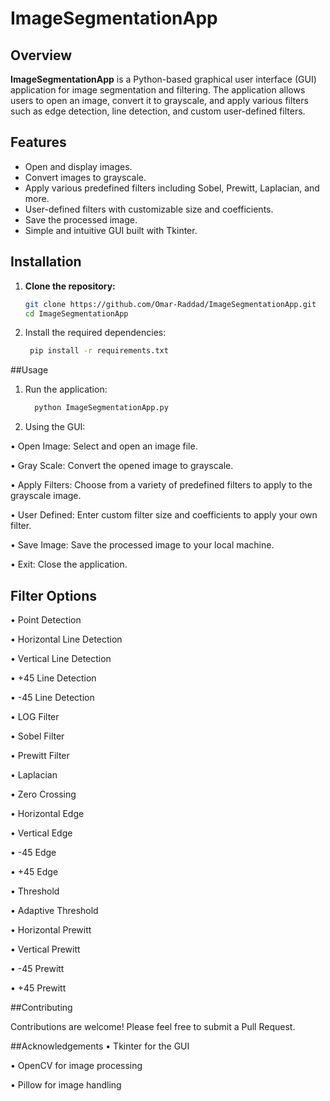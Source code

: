 # ImageSegmentationApp

## Overview
**ImageSegmentationApp** is a Python-based graphical user interface (GUI) application for image segmentation and filtering. The application allows users to open an image, convert it to grayscale, and apply various filters such as edge detection, line detection, and custom user-defined filters.

## Features
- Open and display images.
- Convert images to grayscale.
- Apply various predefined filters including Sobel, Prewitt, Laplacian, and more.
- User-defined filters with customizable size and coefficients.
- Save the processed image.
- Simple and intuitive GUI built with Tkinter.

## Installation
1. **Clone the repository:**
   ```bash
   git clone https://github.com/Omar-Raddad/ImageSegmentationApp.git
   cd ImageSegmentationApp
2. Install the required dependencies:
   ```bash
    pip install -r requirements.txt

##Usage

1. Run the application:
   ```bash
     python ImageSegmentationApp.py

2. Using the GUI:

• Open Image: Select and open an image file.

• Gray Scale: Convert the opened image to grayscale.

• Apply Filters: Choose from a variety of predefined filters to apply to the grayscale image.

• User Defined: Enter custom filter size and coefficients to apply your own filter.

• Save Image: Save the processed image to your local machine.

• Exit: Close the application.

## Filter Options

• Point Detection

• Horizontal Line Detection

• Vertical Line Detection

• +45 Line Detection

• -45 Line Detection

• LOG Filter

• Sobel Filter

• Prewitt Filter

• Laplacian

• Zero Crossing

• Horizontal Edge

• Vertical Edge

• -45 Edge

• +45 Edge

• Threshold

• Adaptive Threshold

• Horizontal Prewitt

• Vertical Prewitt

• -45 Prewitt

• +45 Prewitt

##Contributing

Contributions are welcome! Please feel free to submit a Pull Request.

##Acknowledgements
• Tkinter for the GUI

• OpenCV for image processing

• Pillow for image handling
